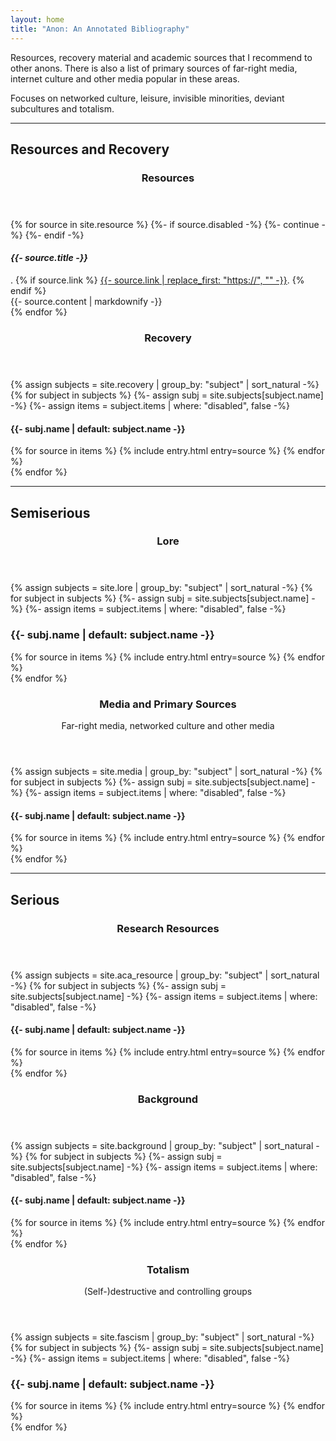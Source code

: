 ```yaml
---
layout: home
title: "Anon: An Annotated Bibliography"
---
```


Resources, recovery material and academic sources that I recommend to
other anons.  There is also a list of primary sources of far-right
media, internet culture and other media popular in these areas.

Focuses on networked culture, leisure, invisible minorities, deviant
subcultures and totalism.

<hr>

<h2>Resources and Recovery</h2>

<section>
  <header>
    <h3>Resources</h3>
  </header>
  {% for source in site.resource %}
    {%- if source.disabled -%}
      {%- continue -%}
    {%- endif -%}
    <section class="bib">
      <div class="bib-title">
        <h4 class="bib-heading"><i>{{- source.title -}}</i></h4>.
        {% if source.link %}
          <a href="{{- source.link -}}">{{- source.link | replace_first: "https://", "" -}}</a>.
        {% endif %}
      </div>
      <div class="bib-anno">
        {{- source.content | markdownify -}}
      </div>
    </section>
  {% endfor %}
</section>

<section>
  <header>
    <h3>Recovery</h3>
  </header>
{% assign subjects = site.recovery | group_by: "subject" | sort_natural -%}
{% for subject in subjects %}
  {%- assign subj = site.subjects[subject.name] -%}
  {%- assign items = subject.items | where: "disabled", false -%}

  <section>
    <h4>{{- subj.name | default: subject.name -}}</h4>
    {% for source in items %}
    {% include entry.html entry=source %}
    {% endfor %}
  </section>
{% endfor %}
</section>

<hr>

<h2>Semiserious</h2>

<section>
  <header>
    <h3>Lore</h3>
  </header>
{% assign subjects = site.lore | group_by: "subject" | sort_natural -%}
{% for subject in subjects %}
  {%- assign subj = site.subjects[subject.name] -%}
  {%- assign items = subject.items | where: "disabled", false -%}

  <section>
    <h3>{{- subj.name | default: subject.name -}}</h3>
    {% for source in items %}
    {% include entry.html entry=source %}
    {% endfor %}
  </section>
{% endfor %}
</section>

<section>
  <header>
    <h3>Media and Primary Sources</h3>
    <p>Far-right media, networked culture and other media</p>
  </header>
{% assign subjects = site.media | group_by: "subject" | sort_natural -%}
{% for subject in subjects %}
  {%- assign subj = site.subjects[subject.name] -%}
  {%- assign items = subject.items | where: "disabled", false -%}

  <section>
    <h4>{{- subj.name | default: subject.name -}}</h4>
    {% for source in items %}
    {% include entry.html entry=source %}
    {% endfor %}
  </section>
{% endfor %}
</section>

<hr>

<h2>Serious</h2>

<section>
  <header>
    <h3>Research Resources</h3>
  </header>
{% assign subjects = site.aca_resource | group_by: "subject" | sort_natural -%}
{% for subject in subjects %}
  {%- assign subj = site.subjects[subject.name] -%}
  {%- assign items = subject.items | where: "disabled", false -%}

  <section>
    <h4>{{- subj.name | default: subject.name -}}</h4>
    {% for source in items %}
    {% include entry.html entry=source %}
    {% endfor %}
  </section>
{% endfor %}
</section>

<section>
  <header>
    <h3>Background</h3>
  </header>
{% assign subjects = site.background | group_by: "subject" | sort_natural -%}
{% for subject in subjects %}
  {%- assign subj = site.subjects[subject.name] -%}
  {%- assign items = subject.items | where: "disabled", false -%}

  <section>
    <h4>{{- subj.name | default: subject.name -}}</h4>
    {% for source in items %}
    {% include entry.html entry=source %}
    {% endfor %}
  </section>
{% endfor %}
</section>

<section>
  <header>
    <h3>Totalism</h3>
    <p>(Self-)destructive and controlling groups</p>
  </header>
{% assign subjects = site.fascism | group_by: "subject" | sort_natural -%}
{% for subject in subjects %}
  {%- assign subj = site.subjects[subject.name] -%}
  {%- assign items = subject.items | where: "disabled", false -%}

  <section>
    <h3>{{- subj.name | default: subject.name -}}</h3>
    {% for source in items %}
    {% include entry.html entry=source %}
    {% endfor %}
  </section>
{% endfor %}
</section>
